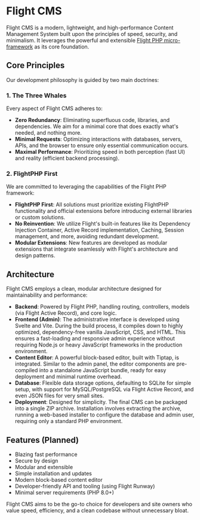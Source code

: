 # Flight CMS

Flight CMS is a modern, lightweight, and high-performance Content Management System built upon the principles of speed, security, and minimalism. It leverages the powerful and extensible [Flight PHP micro-framework](https://flightphp.com/) as its core foundation.

## Core Principles

Our development philosophy is guided by two main doctrines:

### 1. The Three Whales

Every aspect of Flight CMS adheres to:

-   **Zero Redundancy**: Eliminating superfluous code, libraries, and dependencies. We aim for a minimal core that does exactly what's needed, and nothing more.
-   **Minimal Requests**: Optimizing interactions with databases, servers, APIs, and the browser to ensure only essential communication occurs.
-   **Maximal Performance**: Prioritizing speed in both perception (fast UI) and reality (efficient backend processing).

### 2. FlightPHP First

We are committed to leveraging the capabilities of the Flight PHP framework:

-   **FlightPHP First**: All solutions must prioritize existing FlightPHP functionality and official extensions before introducing external libraries or custom solutions.
-   **No Reinvention**: We utilize Flight's built-in features like its Dependency Injection Container, Active Record implementation, Caching, Session management, and more, avoiding redundant development.
-   **Modular Extensions**: New features are developed as modular extensions that integrate seamlessly with Flight's architecture and design patterns.

## Architecture

Flight CMS employs a clean, modular architecture designed for maintainability and performance:

-   **Backend**: Powered by Flight PHP, handling routing, controllers, models (via Flight Active Record), and core logic.
-   **Frontend (Admin)**: The administrative interface is developed using Svelte and Vite. During the build process, it compiles down to highly optimized, dependency-free vanilla JavaScript, CSS, and HTML. This ensures a fast-loading and responsive admin experience without requiring Node.js or heavy JavaScript frameworks in the production environment.
-   **Content Editor**: A powerful block-based editor, built with Tiptap, is integrated. Similar to the admin panel, the editor components are pre-compiled into a standalone JavaScript bundle, ready for easy deployment and minimal runtime overhead.
-   **Database**: Flexible data storage options, defaulting to SQLite for simple setup, with support for MySQL/PostgreSQL via Flight Active Record, and even JSON files for very small sites.
-   **Deployment**: Designed for simplicity. The final CMS can be packaged into a single ZIP archive. Installation involves extracting the archive, running a web-based installer to configure the database and admin user, requiring only a standard PHP environment.

## Features (Planned)

-   Blazing fast performance
-   Secure by design
-   Modular and extensible
-   Simple installation and updates
-   Modern block-based content editor
-   Developer-friendly API and tooling (using Flight Runway)
-   Minimal server requirements (PHP 8.0+)

Flight CMS aims to be the go-to choice for developers and site owners who value speed, efficiency, and a clean codebase without unnecessary bloat.
